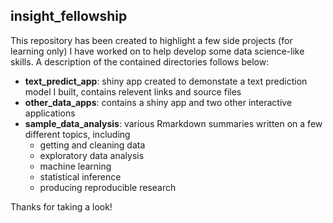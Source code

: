 ## insight_fellowship

This repository has been created to highlight a few side projects (for learning only) 
I have worked on to help develop some data science-like skills. A description of the 
contained directories follows below:

* **text_predict_app**: shiny app created to demonstate a text prediction model I built, 
contains relevent links and source files
* **other_data_apps**: contains a shiny app and two other interactive applications
* **sample_data_analysis**: various Rmarkdown summaries written on a few different topics, including
  - getting and cleaning data
  - exploratory data analysis
  - machine learning
  - statistical inference
  - producing reproducible research

Thanks for taking a look!
